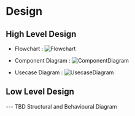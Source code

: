 # Design

## High Level Design 
* Flowchart :
![Flowchart]()
* Component Diagram :
![ComponentDiagram]()

* Usecase Diagram :
![UsecaseDiagram]()

## Low Level Design 

--- TBD Structural and Behavioural Diagram

